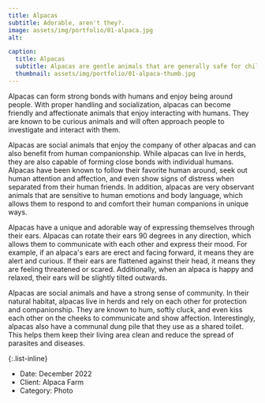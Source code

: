 ```yaml
---
title: Alpacas
subtitle: Adorable, aren't they?.
image: assets/img/portfolio/01-alpaca.jpg
alt: 

caption:
  title: Alpacas
  subtitle: Alpacas are gentle animals that are generally safe for children and adults to be around. They are a popular choice for animal-assisted therapy programs, where they are used to provide comfort and companionship to people in need.
  thumbnail: assets/img/portfolio/01-alpaca-thumb.jpg
---
```

Alpacas can form strong bonds with humans and enjoy being around people. With proper handling and socialization, alpacas can become friendly and affectionate animals that enjoy interacting with humans. They are known to be curious animals and will often approach people to investigate and interact with them.

Alpacas are social animals that enjoy the company of other alpacas and can also benefit from human companionship. While alpacas can live in herds, they are also capable of forming close bonds with individual humans. Alpacas have been known to follow their favorite human around, seek out human attention and affection, and even show signs of distress when separated from their human friends. In addition, alpacas are very observant animals that are sensitive to human emotions and body language, which allows them to respond to and comfort their human companions in unique ways.

Alpacas have a unique and adorable way of expressing themselves through their ears. Alpacas can rotate their ears 90 degrees in any direction, which allows them to communicate with each other and express their mood. For example, if an alpaca's ears are erect and facing forward, it means they are alert and curious. If their ears are flattened against their head, it means they are feeling threatened or scared. Additionally, when an alpaca is happy and relaxed, their ears will be slightly tilted outwards.

Alpacas are social animals and have a strong sense of community. In their natural habitat, alpacas live in herds and rely on each other for protection and companionship. They are known to hum, softly cluck, and even kiss each other on the cheeks to communicate and show affection. Interestingly, alpacas also have a communal dung pile that they use as a shared toilet. This helps them keep their living area clean and reduce the spread of parasites and diseases.

{:.list-inline}
- Date: December 2022
- Client: Alpaca Farm
- Category: Photo

